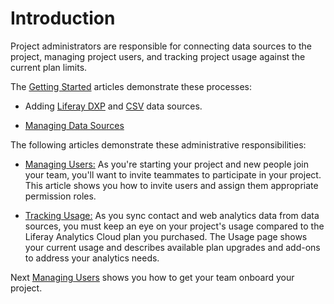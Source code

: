 # Introduction [](id=introduction)

Project administrators are responsible for connecting data sources to the
project, managing project users, and tracking project usage against the current
plan limits. 

The
[Getting Started](https://github.com/liferay/liferay-docs/blob/master/discover/analytics-cloud/articles/02-getting-started/00-getting-started-intro.markdown)
articles demonstrate these processes:

- Adding
[Liferay DXP](https://github.com/liferay/liferay-docs/blob/master/discover/analytics-cloud/articles/02-getting-started/02-adding-a-liferay-dxp-data-source.markdown)
and
[CSV](https://github.com/liferay/liferay-docs/blob/master/discover/analytics-cloud/articles/02-getting-started/03-adding-a-csv-data-source.markdown)
data sources.

- [Managing Data Sources](https://github.com/liferay/liferay-docs/blob/master/discover/analytics-cloud/articles/02-getting-started/01-managing-data-sources.markdown)
 

The following articles demonstrate these administrative responsibilities:

- [Managing Users:](https://github.com/liferay/liferay-docs/blob/master/discover/analytics-cloud/articles/05-getting-started/02-managing-users.markdown)
As you're starting your project and new people join your team, you'll want to
invite teammates to participate in your project. This article shows you how to
invite users and assign them appropriate permission roles.

- [Tracking Usage:](https://github.com/liferay/liferay-docs/blob/master/discover/analytics-cloud/articles/05-getting-started/03-tracking-usage.markdown)
As you sync contact and web analytics data from data sources, you must keep an
eye on your project's usage compared to the Liferay Analytics Cloud plan you
purchased. The Usage page shows your current usage and describes available plan
upgrades and add-ons to address your analytics needs. 

Next
[Managing Users](https://github.com/liferay/liferay-docs/blob/master/discover/analytics-cloud/articles/05-administering-liferay-analytics-cloud/02-managing-users.markdown)
shows you how to get your team onboard your project.
